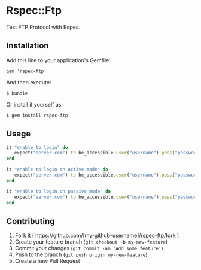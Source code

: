 # Rspec::Ftp

Test FTP Protocol with Rspec.

## Installation

Add this line to your application's Gemfile:

    gem 'rspec-ftp'

And then execute:

    $ bundle

Or install it yourself as:

    $ gem install rspec-ftp

## Usage

~~~ruby
it "enable to login" do
   expect("server.com").to be_accessible.user("username").pass("password")
end

it "enable to login on active mode" do
   expect("server.com").to be_accessible.user("username").pass("password").active
end

it "enable to login on passive mode" do
   expect("server.com").to be_accessible.user("username").pass("password").passive
end

~~~

## Contributing

1. Fork it ( https://github.com/[my-github-username]/rspec-ftp/fork )
2. Create your feature branch (`git checkout -b my-new-feature`)
3. Commit your changes (`git commit -am 'Add some feature'`)
4. Push to the branch (`git push origin my-new-feature`)
5. Create a new Pull Request
